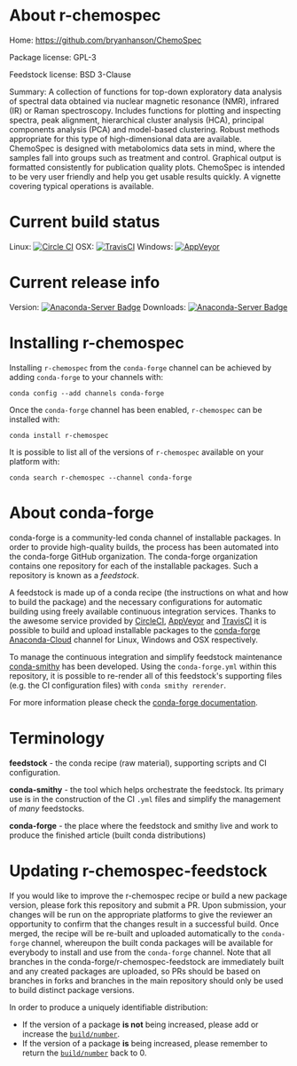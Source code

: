 About r-chemospec
=================

Home: https://github.com/bryanhanson/ChemoSpec

Package license: GPL-3

Feedstock license: BSD 3-Clause

Summary: A collection of functions for top-down exploratory data analysis of spectral data obtained via nuclear magnetic resonance (NMR), infrared (IR) or Raman spectroscopy. Includes functions for plotting and inspecting spectra, peak alignment, hierarchical cluster analysis (HCA), principal components analysis (PCA) and model-based clustering. Robust methods appropriate for this type of high-dimensional data are available. ChemoSpec is designed with metabolomics data sets in mind, where the samples fall into groups such as treatment and control. Graphical output is formatted consistently for publication quality plots. ChemoSpec is intended to be very user friendly and help you get usable results quickly. A vignette covering typical operations is available.



Current build status
====================

Linux: [![Circle CI](https://circleci.com/gh/conda-forge/r-chemospec-feedstock.svg?style=shield)](https://circleci.com/gh/conda-forge/r-chemospec-feedstock)
OSX: [![TravisCI](https://travis-ci.org/conda-forge/r-chemospec-feedstock.svg?branch=master)](https://travis-ci.org/conda-forge/r-chemospec-feedstock)
Windows: [![AppVeyor](https://ci.appveyor.com/api/projects/status/github/conda-forge/r-chemospec-feedstock?svg=True)](https://ci.appveyor.com/project/conda-forge/r-chemospec-feedstock/branch/master)

Current release info
====================
Version: [![Anaconda-Server Badge](https://anaconda.org/conda-forge/r-chemospec/badges/version.svg)](https://anaconda.org/conda-forge/r-chemospec)
Downloads: [![Anaconda-Server Badge](https://anaconda.org/conda-forge/r-chemospec/badges/downloads.svg)](https://anaconda.org/conda-forge/r-chemospec)

Installing r-chemospec
======================

Installing `r-chemospec` from the `conda-forge` channel can be achieved by adding `conda-forge` to your channels with:

```
conda config --add channels conda-forge
```

Once the `conda-forge` channel has been enabled, `r-chemospec` can be installed with:

```
conda install r-chemospec
```

It is possible to list all of the versions of `r-chemospec` available on your platform with:

```
conda search r-chemospec --channel conda-forge
```


About conda-forge
=================

conda-forge is a community-led conda channel of installable packages.
In order to provide high-quality builds, the process has been automated into the
conda-forge GitHub organization. The conda-forge organization contains one repository
for each of the installable packages. Such a repository is known as a *feedstock*.

A feedstock is made up of a conda recipe (the instructions on what and how to build
the package) and the necessary configurations for automatic building using freely
available continuous integration services. Thanks to the awesome service provided by
[CircleCI](https://circleci.com/), [AppVeyor](http://www.appveyor.com/)
and [TravisCI](https://travis-ci.org/) it is possible to build and upload installable
packages to the [conda-forge](https://anaconda.org/conda-forge)
[Anaconda-Cloud](http://docs.anaconda.org/) channel for Linux, Windows and OSX respectively.

To manage the continuous integration and simplify feedstock maintenance
[conda-smithy](http://github.com/conda-forge/conda-smithy) has been developed.
Using the ``conda-forge.yml`` within this repository, it is possible to re-render all of
this feedstock's supporting files (e.g. the CI configuration files) with ``conda smithy rerender``.

For more information please check the [conda-forge documentation](https://conda-forge.org/docs/).

Terminology
===========

**feedstock** - the conda recipe (raw material), supporting scripts and CI configuration.

**conda-smithy** - the tool which helps orchestrate the feedstock.
                   Its primary use is in the construction of the CI ``.yml`` files
                   and simplify the management of *many* feedstocks.

**conda-forge** - the place where the feedstock and smithy live and work to
                  produce the finished article (built conda distributions)


Updating r-chemospec-feedstock
==============================

If you would like to improve the r-chemospec recipe or build a new
package version, please fork this repository and submit a PR. Upon submission,
your changes will be run on the appropriate platforms to give the reviewer an
opportunity to confirm that the changes result in a successful build. Once
merged, the recipe will be re-built and uploaded automatically to the
`conda-forge` channel, whereupon the built conda packages will be available for
everybody to install and use from the `conda-forge` channel.
Note that all branches in the conda-forge/r-chemospec-feedstock are
immediately built and any created packages are uploaded, so PRs should be based
on branches in forks and branches in the main repository should only be used to
build distinct package versions.

In order to produce a uniquely identifiable distribution:
 * If the version of a package **is not** being increased, please add or increase
   the [``build/number``](http://conda.pydata.org/docs/building/meta-yaml.html#build-number-and-string).
 * If the version of a package **is** being increased, please remember to return
   the [``build/number``](http://conda.pydata.org/docs/building/meta-yaml.html#build-number-and-string)
   back to 0.